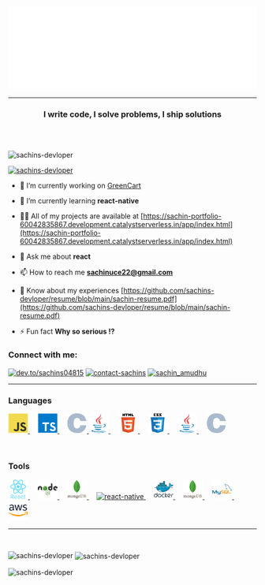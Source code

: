 
<p align="center">
  <img src="./sachin.svg" alt="animated name"/>
</p>

---

<h3 align="center" >I write code, I solve problems, I ship solutions</h3>


<br/> <br/>


<p align="left"> <img src="https://komarev.com/ghpvc/?username=sachins-devloper&label=Profile%20views&color=0e75b6&style=flat" alt="sachins-devloper" /> </p>

<p align="left"> <a href="https://github.com/ryo-ma/github-profile-trophy"><img src="https://github-profile-trophy.vercel.app/?username=sachins-devloper" alt="sachins-devloper" /></a> </p>

- 🔭 I’m currently working on [GreenCart](https://greencart-deploy-6bwi.vercel.app/)

- 🌱 I’m currently learning **react-native**

- 👨‍💻 All of my projects are available at [https://sachin-portfolio-60042835867.development.catalystserverless.in/app/index.html](https://sachin-portfolio-60042835867.development.catalystserverless.in/app/index.html)

- 💬 Ask me about **react**

- 📫 How to reach me **sachinuce22@gmail.com**

- 📄 Know about my experiences [https://github.com/sachins-devloper/resume/blob/main/sachin-resume.pdf](https://github.com/sachins-devloper/resume/blob/main/sachin-resume.pdf)

- ⚡ Fun fact **Why so serious !?**

<h3 align="left">Connect with me:</h3>
<p align="left">
<a href="https://dev.to/dev.to/sachins04815" target="blank"><img align="center" src="https://raw.githubusercontent.com/rahuldkjain/github-profile-readme-generator/master/src/images/icons/Social/devto.svg" alt="dev.to/sachins04815" height="30" width="40" /></a>
<a href="https://linkedin.com/in/contact-sachins" target="blank"><img align="center" src="https://raw.githubusercontent.com/rahuldkjain/github-profile-readme-generator/master/src/images/icons/Social/linked-in-alt.svg" alt="contact-sachins" height="30" width="40" /></a>
<a href="https://instagram.com/sachin_amudhu" target="blank"><img align="center" src="https://raw.githubusercontent.com/rahuldkjain/github-profile-readme-generator/master/src/images/icons/Social/instagram.svg" alt="sachin_amudhu" height="30" width="40" /></a>
</p>

---

<h3 align="left">Languages</h3>
<p align="left">
    <!-- Languages: grouped and spaced for neat alignment -->
    <a href="https://developer.mozilla.org/en-US/docs/Web/JavaScript" target="_blank" rel="noreferrer">
        <img src="https://raw.githubusercontent.com/devicons/devicon/master/icons/javascript/javascript-original.svg" alt="javascript" width="40" height="40"/>
    </a>&nbsp;&nbsp;&nbsp;
    <a href="https://www.typescriptlang.org/" target="_blank" rel="noreferrer">
        <img src="https://raw.githubusercontent.com/devicons/devicon/master/icons/typescript/typescript-original.svg" alt="typescript" width="40" height="40"/>
    </a>&nbsp;&nbsp;&nbsp;
    <a href="https://www.cprogramming.com/" target="_blank" rel="noreferrer">
        <img src="https://raw.githubusercontent.com/devicons/devicon/master/icons/c/c-original.svg" alt="c" width="40" height="40"/>
    </a>
    <a href="https://www.java.com" target="_blank" rel="noreferrer">
        <img src="https://raw.githubusercontent.com/devicons/devicon/master/icons/java/java-original.svg" alt="java" width="40" height="40"/>
    </a>&nbsp;&nbsp;&nbsp;
    <a href="https://www.w3.org/html/" target="_blank" rel="noreferrer">
        <img src="https://raw.githubusercontent.com/devicons/devicon/master/icons/html5/html5-original-wordmark.svg" alt="html5" width="40" height="40"/>
    </a>&nbsp;&nbsp;&nbsp;
    <a href="https://www.w3schools.com/css/" target="_blank" rel="noreferrer">
        <img src="https://raw.githubusercontent.com/devicons/devicon/master/icons/css3/css3-original-wordmark.svg" alt="css3" width="40" height="40"/>
    </a>&nbsp;&nbsp;&nbsp;
    <a href="https://www.java.com" target="_blank" rel="noreferrer">
        <img src="https://raw.githubusercontent.com/devicons/devicon/master/icons/java/java-original.svg" alt="java" width="40" height="40"/>
    </a>&nbsp;&nbsp;&nbsp;
    <a href="https://www.cprogramming.com/" target="_blank" rel="noreferrer">
        <img src="https://raw.githubusercontent.com/devicons/devicon/master/icons/c/c-original.svg" alt="c" width="40" height="40"/>
    </a>
    
</p>

<br/>

<h3 align="left">Tools</h3>
<p align="left">
    <!-- Tools: grouped and spaced for neat alignment -->
    <a href="https://reactjs.org/" target="_blank" rel="noreferrer">
        <img src="https://raw.githubusercontent.com/devicons/devicon/master/icons/react/react-original-wordmark.svg" alt="react" width="40" height="40"/>
    </a>&nbsp;&nbsp;&nbsp;
    <a href="https://nodejs.org" target="_blank" rel="noreferrer">
        <img src="https://raw.githubusercontent.com/devicons/devicon/master/icons/nodejs/nodejs-original-wordmark.svg" alt="nodejs" width="40" height="40"/>
    </a>&nbsp;&nbsp;&nbsp;
    <a href="https://www.mongodb.com/" target="_blank" rel="noreferrer">
        <img src="https://raw.githubusercontent.com/devicons/devicon/master/icons/mongodb/mongodb-original-wordmark.svg" alt="mongodb" width="40" height="40"/>
    </a>&nbsp;&nbsp;&nbsp;
    <a href="https://reactnative.dev/" target="_blank" rel="noreferrer">
        <img src="https://reactnative.dev/img/header_logo.svg" alt="react-native" width="40" height="40"/>
    </a>&nbsp;&nbsp;&nbsp;
    <a href="https://www.docker.com/" target="_blank" rel="noreferrer">
        <img src="https://raw.githubusercontent.com/devicons/devicon/master/icons/docker/docker-original-wordmark.svg" alt="docker" width="40" height="40"/>
    </a>&nbsp;&nbsp;&nbsp;
    <a href="https://www.mongodb.com/" target="_blank" rel="noreferrer">
        <img src="https://raw.githubusercontent.com/devicons/devicon/master/icons/mongodb/mongodb-original-wordmark.svg" alt="mongodb" width="40" height="40"/>
    </a>&nbsp;&nbsp;&nbsp;
    <a href="https://www.mysql.com/" target="_blank" rel="noreferrer">
        <img src="https://raw.githubusercontent.com/devicons/devicon/master/icons/mysql/mysql-original-wordmark.svg" alt="mysql" width="40" height="40"/>
    </a>&nbsp;&nbsp;&nbsp;
    <a href="https://aws.amazon.com" target="_blank" rel="noreferrer">
        <img src="https://raw.githubusercontent.com/devicons/devicon/master/icons/amazonwebservices/amazonwebservices-original-wordmark.svg" alt="aws" width="40" height="40"/>
    </a>
</p>

---

<br/>

<p><img align="left" src="https://github-readme-stats.vercel.app/api/top-langs?username=sachins-devloper&show_icons=true&locale=en&layout=compact" alt="sachins-devloper" /></p>

<p>&nbsp;<img align="center" src="https://github-readme-stats.vercel.app/api?username=sachins-devloper&show_icons=true&locale=en" alt="sachins-devloper" /></p>

<p><img align="center" src="https://github-readme-streak-stats.herokuapp.com/?user=sachins-devloper&" alt="sachins-devloper" /></p>
